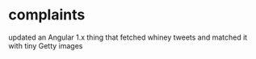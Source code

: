 # complaints
updated an Angular 1.x thing that fetched whiney tweets and matched it with tiny Getty images

